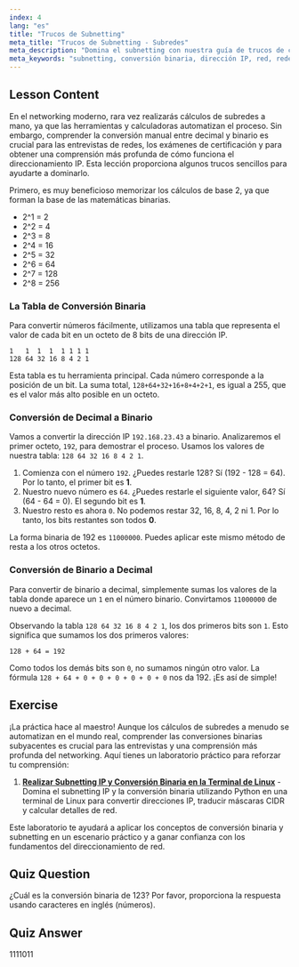 ```yaml
---
index: 4
lang: "es"
title: "Trucos de Subnetting"
meta_title: "Trucos de Subnetting - Subredes"
meta_description: "Domina el subnetting con nuestra guía de trucos de conversión binaria. Aprende a usar la tabla 128+64+32+16+8+4+2+1 para convertir rápidamente direcciones IP de decimal a binario y viceversa. Esencial para entrevistas de redes y certificaciones."
meta_keywords: "subnetting, conversión binaria, dirección IP, red, redes Linux, 128+64+32+16+8+4+2+1, 128 64 32 16 8 4 2 1, decimal a binario, matemáticas de subredes, tutorial, guía"
---
```


## Lesson Content

En el networking moderno, rara vez realizarás cálculos de subredes a mano, ya que las herramientas y calculadoras automatizan el proceso. Sin embargo, comprender la conversión manual entre decimal y binario es crucial para las entrevistas de redes, los exámenes de certificación y para obtener una comprensión más profunda de cómo funciona el direccionamiento IP. Esta lección proporciona algunos trucos sencillos para ayudarte a dominarlo.

Primero, es muy beneficioso memorizar los cálculos de base 2, ya que forman la base de las matemáticas binarias.

- 2^1 = 2
- 2^2 = 4
- 2^3 = 8
- 2^4 = 16
- 2^5 = 32
- 2^6 = 64
- 2^7 = 128
- 2^8 = 256

### La Tabla de Conversión Binaria

Para convertir números fácilmente, utilizamos una tabla que representa el valor de cada bit en un octeto de 8 bits de una dirección IP.

```plaintext
1   1  1  1  1 1 1 1
128 64 32 16 8 4 2 1
```

Esta tabla es tu herramienta principal. Cada número corresponde a la posición de un bit. La suma total, `128+64+32+16+8+4+2+1`, es igual a 255, que es el valor más alto posible en un octeto.

### Conversión de Decimal a Binario

Vamos a convertir la dirección IP `192.168.23.43` a binario. Analizaremos el primer octeto, `192`, para demostrar el proceso. Usamos los valores de nuestra tabla: `128 64 32 16 8 4 2 1`.

1. Comienza con el número `192`. ¿Puedes restarle 128? Sí (192 - 128 = 64). Por lo tanto, el primer bit es **1**.
2. Nuestro nuevo número es `64`. ¿Puedes restarle el siguiente valor, 64? Sí (64 - 64 = 0). El segundo bit es **1**.
3. Nuestro resto es ahora `0`. No podemos restar 32, 16, 8, 4, 2 ni 1. Por lo tanto, los bits restantes son todos **0**.

La forma binaria de 192 es `11000000`. Puedes aplicar este mismo método de resta a los otros octetos.

### Conversión de Binario a Decimal

Para convertir de binario a decimal, simplemente sumas los valores de la tabla donde aparece un `1` en el número binario. Convirtamos `11000000` de nuevo a decimal.

Observando la tabla `128 64 32 16 8 4 2 1`, los dos primeros bits son `1`. Esto significa que sumamos los dos primeros valores:

`128 + 64 = 192`

Como todos los demás bits son `0`, no sumamos ningún otro valor. La fórmula `128 + 64 + 0 + 0 + 0 + 0 + 0 + 0` nos da 192. ¡Es así de simple!

## Exercise

¡La práctica hace al maestro! Aunque los cálculos de subredes a menudo se automatizan en el mundo real, comprender las conversiones binarias subyacentes es crucial para las entrevistas y una comprensión más profunda del networking. Aquí tienes un laboratorio práctico para reforzar tu comprensión:

1. **[Realizar Subnetting IP y Conversión Binaria en la Terminal de Linux](https://labex.io/es/labs/comptia-perform-ip-subnetting-and-binary-conversion-in-the-linux-terminal-592782)** - Domina el subnetting IP y la conversión binaria utilizando Python en una terminal de Linux para convertir direcciones IP, traducir máscaras CIDR y calcular detalles de red.

Este laboratorio te ayudará a aplicar los conceptos de conversión binaria y subnetting en un escenario práctico y a ganar confianza con los fundamentos del direccionamiento de red.

## Quiz Question

¿Cuál es la conversión binaria de 123? Por favor, proporciona la respuesta usando caracteres en inglés (números).

## Quiz Answer

1111011
